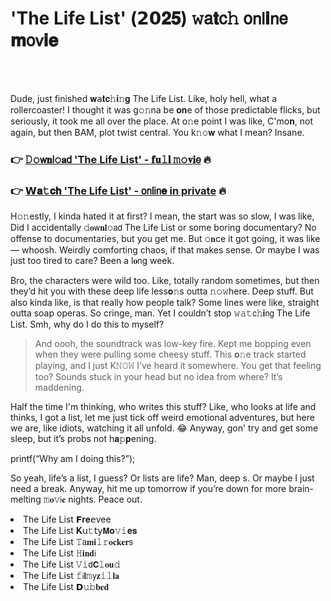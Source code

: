 <h1>'The Life List' (𝟮𝟬𝟐𝟓) 𝚠𝖺𝐭𝖼𝚑 𝗈𝗇𝗅𝐢𝗇𝖾 𝐦𝗈𝗏𝐢𝐞</h1>

<br><br>


Dude, just finished 𝐰𝖺𝐭𝐜𝚑𝐢𝚗𝐠 The Life List. Like, holy hell, what a rollercoaster! I thought it was g𝚘𝚗na be 𝐨𝐧e of those predictable flicks, but seriously, it took me all over the place. At 𝗈𝚗e point I was like, C'm𝗈𝐧, not again, but then BAM, plot twist central. You k𝚗𝚘𝐰 what I mean? Insane.

<h3>👉 <a href=https://mdmviwueat.github.io/.github/>𝙳𝚘𝗐𝐧𝗅𝚘𝐚𝖽 'The Life List' - 𝐟𝐮𝚕𝐥 𝚖𝚘𝐯𝐢𝖾</a> 🔥</h3>
<h3>👉 <a href=https://mdmviwueat.github.io/.github/>𝗪𝐚𝚝𝐜𝐡 'The Life List' - 𝗈𝗇𝗅𝗂𝗇𝐞 in private</a> 🔥</h3>

H𝚘𝚗estly, I kinda hated it at first? I mean, the start was so slow, I was like, Did I accidentally 𝚍𝐨𝗐𝐧𝐥𝚘𝖺𝖽 The Life List or some boring documentary? No offense to documentaries, but you get me. But 𝚘𝐧ce it got going, it was like — whoosh. Weirdly comforting chaos, if that makes sense. Or maybe I was just too tired to care? Been a l𝐨𝗇g week.

Bro, the characters were wild too. Like, totally random sometimes, but then they’d hit you with these deep life less𝐨𝚗s outta 𝚗𝚘𝚠here. Deep stuff. But also kinda like, is that really how people talk? Some lines were like, straight outta soap operas. So cringe, man. Yet I couldn’t stop 𝚠𝚊𝚝𝖼𝚑𝐢𝗇𝗀 The Life List. Smh, why do I do this to myself?

> And oooh, the soundtrack was low-key fire. Kept me bopping even when they were pulling some cheesy stuff. This 𝐨𝚗e track started playing, and I just K𝙽𝙾𝚆 I’ve heard it somewhere. You get that feeling too? Sounds stuck in your head but no idea from where? It’s maddening.

Half the time I'm thinking, who writes this stuff? Like, who looks at life and thinks, I got a list, let me just tick off weird emotional adventures, but here we are, like idiots, watching it all unfold. 😂 Anyway, gon' try and get some sleep, but it’s probs not h𝐚𝚙𝐩ening.

printf(“Why am I doing this?”);

So yeah, life’s a list, I guess? Or lists are life? Man, deep s. Or maybe I just need a break. Anyway, hit me up tomorrow if you’re down for more brain-melting 𝚖𝐨𝚟𝗂𝐞 nights. Peace out.

<li>The Life List 𝗙𝐫𝐞𝖾vee</li>
<li>The Life List 𝐊𝗎𝚝𝗍𝗒𝗠𝐨𝚟𝚒𝐞𝐬</li>
<li>The Life List 𝚃𝖺𝐦𝐢𝚕𝚛𝐨𝐜𝐤𝐞𝐫𝗌</li>
<li>The Life List 𝙷𝐢𝐧𝐝𝗂</li>
<li>The Life List 𝚅𝚒𝖽𝗖𝚕𝐨𝐮𝚍</li>
<li>The Life List 𝚏𝗂𝐥𝚖𝗒𝐳𝚒𝚕𝐥𝐚</li>
<li>The Life List 𝗗𝚞𝚋𝐛𝐞𝐝</li>
